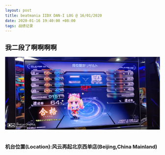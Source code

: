 ```yaml
---
layout: post
title: beatmania IIDX DAN-I LOG @ 16/01/2020
date: 2020-01-16 19:40:00 +08:00
tags: 战绩记录
---
```


## 我二段了啊啊啊啊

![IIDX](/assets/images/blog/IIDX/2DAN.jpg "DAN-I")<br/><br/>

### 机台位置(Location):风云再起北京西单店(Beijing,China Mainland)